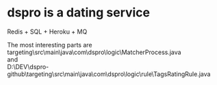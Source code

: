 # dspro is a dating service   
Redis + SQL + Heroku + MQ

The most interesting parts are   
targeting\src\main\java\com\dspro\logic\MatcherProcess.java   
and   
D:\DEV\dspro-github\targeting\src\main\java\com\dspro\logic\rule\TagsRatingRule.java   
